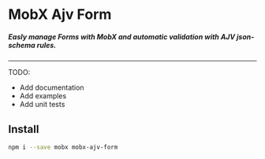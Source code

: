 # MobX Ajv Form

##### Easly manage Forms with MobX and automatic validation with AJV json-schema rules.

---

TODO:

- Add documentation
- Add examples
- Add unit tests

## Install

```bash
npm i --save mobx mobx-ajv-form
```


